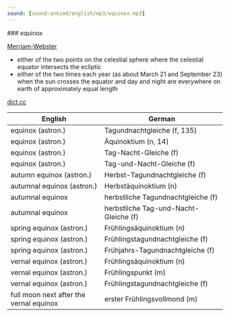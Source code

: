 ```yaml
---
sound: [sound:ankimd/english/mp3/equinox.mp3]
---
```


\### equinox

[Merriam-Webster](https://www.merriam-webster.com/dictionary/equinox)

- either of the two points on the celestial sphere where the celestial equator intersects the ecliptic
- either of the two times each year (as about March 21 and September 23) when the sun crosses the equator and day and night are everywhere on earth of approximately equal length

[dict.cc](https://www.dict.cc/equinox)

| English        | German       |
| -------------- | ------------ |
| equinox (astron.) | Tagundnachtgleiche (f, 135) |
| equinox (astron.) | Äquinoktium (n, 14) |
| equinox (astron.) | Tag-Nacht-Gleiche (f) |
| equinox (astron.) | Tag-und-Nacht-Gleiche (f) |
| autumn equinox (astron.) | Herbst-Tagundnachtgleiche (f) |
| autumnal equinox (astron.) | Herbstäquinoktium (n) |
| autumnal equinox | herbstliche Tagundnachtgleiche (f) |
| autumnal equinox | herbstliche Tag-und-Nacht-Gleiche (f) |
| spring equinox (astron.) | Frühlingsäquinoktium (n) |
| spring equinox (astron.) | Frühlingstagundnachtgleiche (f) |
| spring equinox (astron.) | Frühjahrs-Tagundnachtgleiche (f) |
| vernal equinox (astron.) | Frühlingsäquinoktium (n) |
| vernal equinox (astron.) | Frühlingspunkt (m) |
| vernal equinox (astron.) | Frühlingstagundnachtgleiche (f) |
| full moon next after the vernal equinox | erster Frühlingsvollmond (m) |
